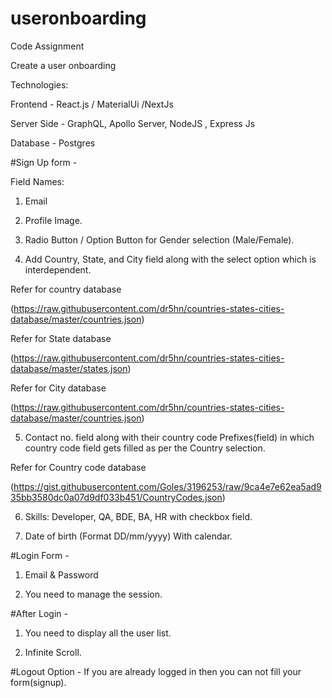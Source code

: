 # useronboarding
Code Assignment


Create a user onboarding

	

Technologies: 

Frontend - React.js / MaterialUi /NextJs

Server Side - GraphQL, Apollo Server, NodeJS , Express Js

Database - Postgres


#Sign Up form -

Field Names:

1. Email

2. Profile Image.

3. Radio Button / Option Button for Gender selection (Male/Female).

4. Add Country, State, and City field along with the select option which is interdependent.

Refer for country database

(https://raw.githubusercontent.com/dr5hn/countries-states-cities-database/master/countries.json)


Refer for State database

(https://raw.githubusercontent.com/dr5hn/countries-states-cities-database/master/states.json)


Refer for City database

(https://raw.githubusercontent.com/dr5hn/countries-states-cities-database/master/countries.json)


5. Contact no. field along with their country code Prefixes(field) in which country code field gets filled as per the Country selection.

Refer for Country code database

(https://gist.githubusercontent.com/Goles/3196253/raw/9ca4e7e62ea5ad935bb3580dc0a07d9df033b451/CountryCodes.json)


6. Skills: Developer, QA, BDE, BA, HR with checkbox field.

7. Date of birth (Format DD/mm/yyyy) With calendar.


#Login Form -

1. Email & Password

2. You need to manage the session.


#After Login -
1. You need to display all the user list.

2. Infinite Scroll.

#Logout Option -
If you are already logged in then you can not fill your form(signup).


